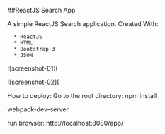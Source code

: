 ##ReactJS Search App

A simple ReactJS Search application. Created With:

      * ReactJS
      * HTML
      * Bootstrap 3
      * JSON

![screenshot-01](

![screenshot-02](

How to deploy:
Go to the root directory:
npm install

webpack-dev-server

run browser: http://localhost:8080/app/
